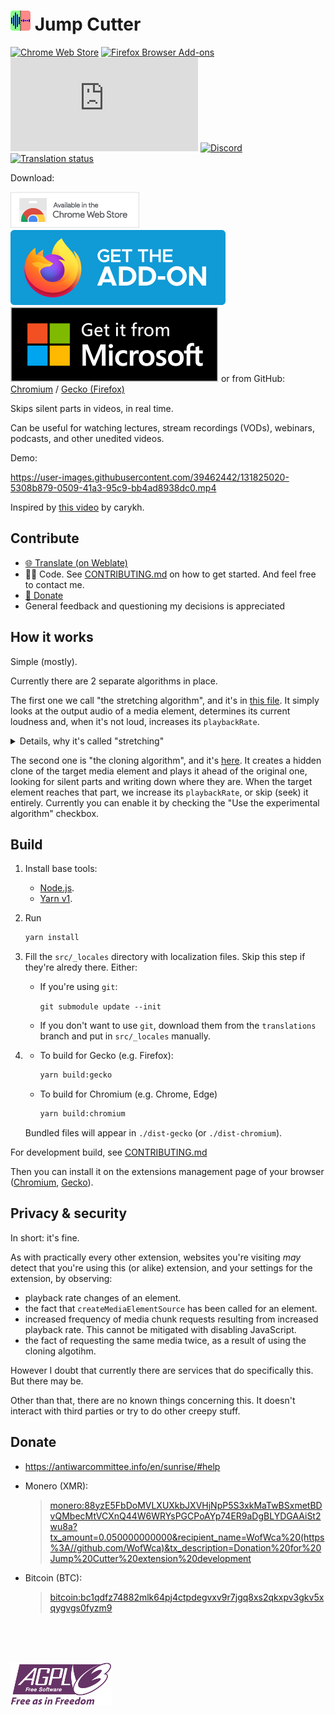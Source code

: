# <img src="./src/icons/icon.svg" alt="Logo" height="32"/> Jump Cutter

[![Chrome Web Store](https://img.shields.io/chrome-web-store/users/lmppdpldfpfdlipofacekcfleacbbncp?logo=google-chrome)][chrome-web-store]
[![Firefox Browser Add-ons](https://img.shields.io/amo/users/jump-cutter?logo=firefox-browser)][addons-mozilla-org] <!-- [![Liberapay](https://img.shields.io/liberapay/receives/WofWca?logo=liberapay)](https://liberapay.com/WofWca) --> [![Matrix](https://img.shields.io/matrix/jump-cutter-extension:matrix.org?logo=matrix&server_fqdn=matrix.org)](https://matrix.to/#/#jump-cutter-extension:matrix.org)
[![Discord](https://img.shields.io/discord/678444692592918548?logo=discord)](https://discord.gg/HCjghyT)
[![Translation status](https://hosted.weblate.org/widgets/jump-cutter/-/svg-badge.svg)][weblate]

Download:

[![Chrome Web Store](docs/extension-store-badges/chrome.png)][chrome-web-store]
[![Firefox Browser Add-ons](docs/extension-store-badges/mozilla.svg)][addons-mozilla-org]
[![Microsoft Edge Add-ons](docs/extension-store-badges/microsoft.svg)][microsoft-edge-addons]
or from GitHub: [Chromium](https://github.com/WofWca/jumpcutter/releases/latest/download/lmppdpldfpfdlipofacekcfleacbbncp_main.crx
) / [Gecko (Firefox)](https://github.com/WofWca/jumpcutter/releases/latest/download/jump_cutter.xpi)

Skips silent parts in videos, in real time.

Can be useful for watching lectures, stream recordings (VODs), webinars, podcasts, and other unedited videos.

Demo:

<!-- TODO refactor: put the file in the repo so it's set in stone? -->
<!-- The source video:
https://ocw.mit.edu/courses/electrical-engineering-and-computer-science/6-034-artificial-intelligence-fall-2010/lecture-videos/lecture-16-learning-support-vector-machines/
(or https://youtu.be/_PwhiWxHK8o).
This video's license: CC BY-NC-SA 4.0 (https://creativecommons.org/licenses/by-nc-sa/4.0/).
Not sure if I did comply with the license here.
But I believe this use case would be considered "fair use" anyway.
 -->
<https://user-images.githubusercontent.com/39462442/131825020-5308b879-0509-41a3-95c9-bb4ad8938dc0.mp4>

Inspired by [this video](https://youtu.be/DQ8orIurGxw) by carykh.

<!-- FYI this section is linked from CONTRIBUTING.md -->
## Contribute

* [🌐 Translate (on Weblate)][weblate]
* 👨‍💻 Code. See [CONTRIBUTING.md](./CONTRIBUTING.md) on how to get started. And feel free to contact me.
* [💸 Donate](#donate)
* General feedback and questioning my decisions is appreciated

## How it works

Simple (mostly).

Currently there are 2 separate algorithms in place.

The first one we call "the stretching algorithm", and it's in [this file](./src/entry-points/content/ElementPlaybackControllerStretching/ElementPlaybackControllerStretching.ts). It simply looks at the output audio of a media element, determines its current loudness and, when it's not loud, increases its `playbackRate`.

<details><summary>Details, why it's called "stretching"</summary>
It's about how we're able to "look ahead" and slow down shortly before a loud part ("Margin before"). Basically we slightly delay the audio from it before outputting it. When we encounter a loud part, we slow down (stretch and pitch-shift) the buffered audio so that it appears to have been played at normal speed, then output it.

You can check out the comments in its source code for more details.
</details>

The second one is "the cloning algorithm", and it's [here](./src/entry-points/content/ElementPlaybackControllerCloning/ElementPlaybackControllerCloning.ts). It creates a hidden clone of the target media element and plays it ahead of the original one, looking for silent parts and writing down where they are. When the target element reaches that part,
we increase its `playbackRate`, or skip (seek) it entirely.
Currently you can enable it by checking the "Use the experimental algorithm" checkbox.

<!-- FYI this section is linked from CONTRIBUTING.md -->
## Build

1. Install base tools:
    * [Node.js](https://nodejs.org/).
    * [Yarn v1](https://classic.yarnpkg.com/docs/install).
2. Run

    ```bash
    yarn install
    ```

3.
    Fill the `src/_locales` directory with localization files. Skip this step if they're alredy there. Either:

    * If you're using `git`:

        `git submodule update --init`

    * If you don't want to use `git`, download them from the `translations` branch and put in `src/_locales` manually.

4.
    * To build for Gecko (e.g. Firefox):

        ```bash
        yarn build:gecko
        ```

    * To build for Chromium (e.g. Chrome, Edge)

        ```bash
        yarn build:chromium
        ```

    Bundled files will appear in `./dist-gecko` (or `./dist-chromium`).

For development build, see [CONTRIBUTING.md](./CONTRIBUTING.md)

Then you can install it on the extensions management page of your browser ([Chromium](https://developer.chrome.com/docs/extensions/mv3/getstarted/#unpacked), [Gecko](https://developer.mozilla.org/en-US/docs/Mozilla/Add-ons/WebExtensions/Your_first_WebExtension#installing)).

## Privacy & security

In short: it's fine.

As with practically every other extension, websites you're visiting _may_ detect that you're using this (or alike) extension, and your settings for the extension, by observing:

* playback rate changes of an element.
* the fact that `createMediaElementSource` has been called for an element.
* increased frequency of media chunk requests resulting from increased playback rate. This cannot be mitigated with disabling JavaScript.
* the fact of requesting the same media twice, as a result of using the cloning algotihm.

However I doubt that currently there are services that do specifically this. But there may be.

Other than that, there are no known things concerning this. It doesn't interact with third parties or try to do other creepy stuff.

## Donate

* <https://antiwarcommittee.info/en/sunrise/#help>
* Monero (XMR):

  > <monero:88yzE5FbDoMVLXUXkbJXVHjNpP5S3xkMaTwBSxmetBDvQMbecMtVCXnQ44W6WRYsPGCPoAYp74ER9aDgBLYDGAAiSt2wu8a?tx_amount=0.050000000000&recipient_name=WofWca%20(https%3A//github.com/WofWca)&tx_description=Donation%20for%20Jump%20Cutter%20extension%20development>
* Bitcoin (BTC):

  > <bitcoin:bc1qdfz74882mlk64pj4ctpdegvxv9r7jgq8xs2qkxpv3gkv5xqygvgs0fyzm9>
<!-- * <https://liberapay.com/WofWca> -->

<br>
<br>
<br>

[![AGPLv3 Logo](docs/agplv3-with-text-162x68.png)](./COPYING)

[addons-mozilla-org]: https://addons.mozilla.org/firefox/addon/jump-cutter
[chrome-web-store]: https://chrome.google.com/webstore/detail/jump-cutter/lmppdpldfpfdlipofacekcfleacbbncp
[microsoft-edge-addons]: https://microsoftedge.microsoft.com/addons/detail/jlbjhoaphnkkjdafpjomedllppldjkbj
[weblate]: https://hosted.weblate.org/engage/jump-cutter/
